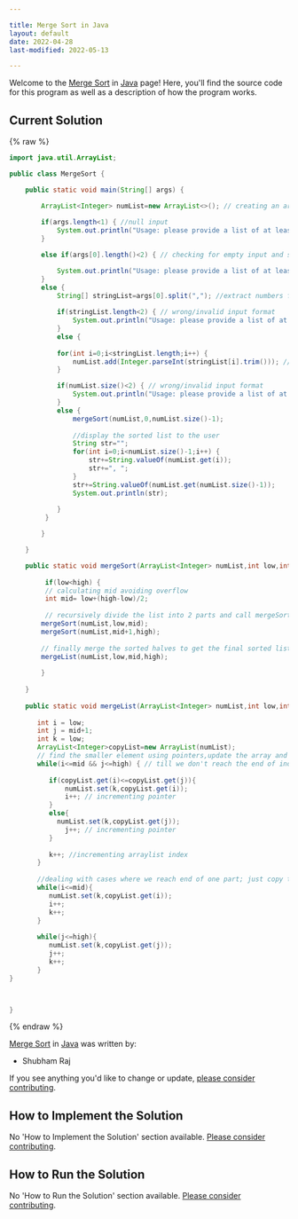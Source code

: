 ```yaml
---

title: Merge Sort in Java
layout: default
date: 2022-04-28
last-modified: 2022-05-13

---
```


Welcome to the [Merge Sort](https://sampleprograms.io/projects/merge-sort) in [Java](https://sampleprograms.io/languages/java) page! Here, you'll find the source code for this program as well as a description of how the program works.

## Current Solution

{% raw %}

```java
import java.util.ArrayList;

public class MergeSort {

    public static void main(String[] args) {

        ArrayList<Integer> numList=new ArrayList<>(); // creating an arraylist(for dynamic size) to store the numbers 
        
        if(args.length<1) { //null input
            System.out.println("Usage: please provide a list of at least two integers to sort in the format \"1, 2, 3, 4, 5\"");
        }

        else if(args[0].length()<2) { // checking for empty input and single number input

            System.out.println("Usage: please provide a list of at least two integers to sort in the format \"1, 2, 3, 4, 5\"");
        }
        else {
            String[] stringList=args[0].split(","); //extract numbers from the passed string
           
            if(stringList.length<2) { // wrong/invalid input format
                System.out.println("Usage: please provide a list of at least two integers to sort in the format \"1, 2, 3, 4, 5\"");
            }
            else {
 
            for(int i=0;i<stringList.length;i++) {
                numList.add(Integer.parseInt(stringList[i].trim())); // convert to Int type and store in numList for sorting
            }

            if(numList.size()<2) { // wrong/invalid input format
                System.out.println("Usage: please provide a list of at least two integers to sort in the format \"1, 2, 3, 4, 5\"");
            }
            else {
                mergeSort(numList,0,numList.size()-1);
                
                //display the sorted list to the user
                String str="";
                for(int i=0;i<numList.size()-1;i++) {
                    str+=String.valueOf(numList.get(i));
                    str+=", ";
                }
                str+=String.valueOf(numList.get(numList.size()-1));
                System.out.println(str);
                
            }
         }

        }

    }

    public static void mergeSort(ArrayList<Integer> numList,int low,int high) {
         
         if(low<high) {
         // calculating mid avoiding overflow
         int mid= low+(high-low)/2;
         
         // recursively divide the list into 2 parts and call mergeSort on each half
        mergeSort(numList,low,mid);
        mergeSort(numList,mid+1,high);
        
        // finally merge the sorted halves to get the final sorted list
        mergeList(numList,low,mid,high);
        
        }
        
    }
    
    public static void mergeList(ArrayList<Integer> numList,int low,int mid,int high) {
     
       int i = low;
       int j = mid+1;
       int k = low;
       ArrayList<Integer>copyList=new ArrayList(numList);
       // find the smaller element using pointers,update the array and move the pointer forward
       while(i<=mid && j<=high) { // till we don't reach the end of individual arrays
          
          if(copyList.get(i)<=copyList.get(j)){
              numList.set(k,copyList.get(i));
              i++; // incrementing pointer
          }
          else{
            numList.set(k,copyList.get(j));
              j++; // incrementing pointer
          }
          
          k++; //incrementing arraylist index
       }
       
       //dealing with cases where we reach end of one part; just copy the remaining part of second half
       while(i<=mid){
          numList.set(k,copyList.get(i));
          i++;
          k++;
       }
       
       while(j<=high){
          numList.set(k,copyList.get(j));
          j++;
          k++;
       }
}



}
```

{% endraw %}

[Merge Sort](https://sampleprograms.io/projects/merge-sort) in [Java](https://sampleprograms.io/languages/java) was written by:

- Shubham Raj

If you see anything you'd like to change or update, [please consider contributing](https://github.com/TheRenegadeCoder/sample-programs).

## How to Implement the Solution

No 'How to Implement the Solution' section available. [Please consider contributing](https://github.com/TheRenegadeCoder/sample-programs-website).

## How to Run the Solution

No 'How to Run the Solution' section available. [Please consider contributing](https://github.com/TheRenegadeCoder/sample-programs-website).